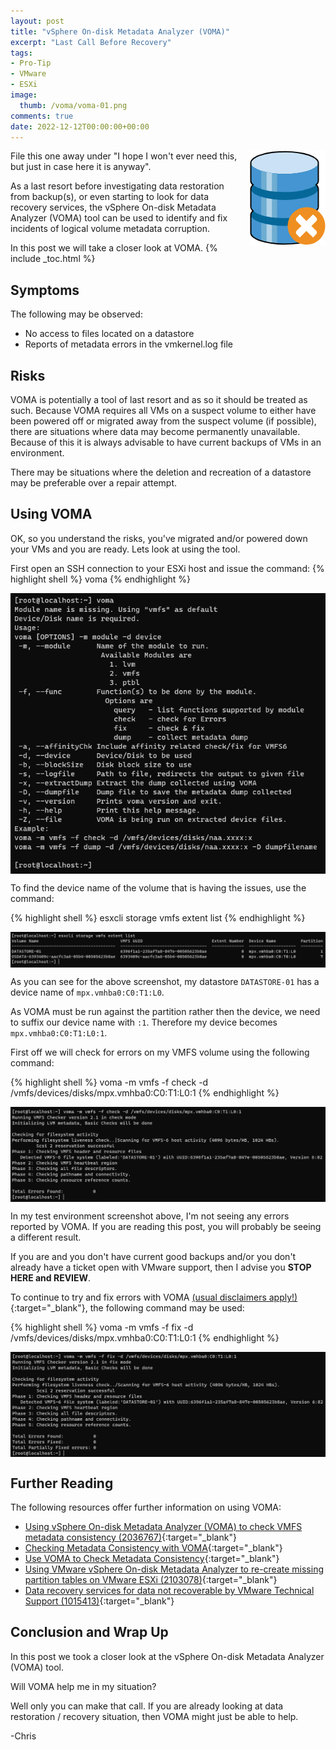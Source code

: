 ```yaml
---
layout: post
title: "vSphere On-disk Metadata Analyzer (VOMA)" 
excerpt: "Last Call Before Recovery"
tags: 
- Pro-Tip
- VMware
- ESXi
image:
  thumb: /voma/voma-01.png
comments: true
date: 2022-12-12T00:00:00+00:00
---
```

<img style="float: right; margin: 0px 0px 10px 10px;" alt="Failed Volume" src="/images/voma/voma-01.png">
File this one away under "I hope I won't ever need this, but just in case here it is anyway".

As a last resort before investigating data restoration from backup(s), or even starting to look for data recovery services, the vSphere On-disk Metadata Analyzer (VOMA) tool can be used to identify and fix incidents of logical volume metadata corruption.

In this post we will take a closer look at VOMA.
{% include _toc.html %}
## Symptoms
The following may be observed:

- No access to files located on a datastore
- Reports of metadata errors in the vmkernel.log file

## Risks 
VOMA is potentially a tool of last resort and as so it should be treated as such. Because VOMA requires all VMs on a suspect volume to either have been powered off or migrated away from the suspect volume (if possible), there are situations where data may become permanently unavailable. Because of this it is always advisable to have current backups of VMs in an environment. 

There may be situations where the deletion and recreation of a datastore may be preferable over a repair attempt.

## Using VOMA
OK, so you understand the risks, you've migrated and/or powered down your VMs and you are ready. Lets look at using the tool.

First open an SSH connection to your ESXi host and issue the command:
{% highlight shell %}
voma
{% endhighlight %}

<img style="display: block; margin-left: auto; margin-right: auto;" alt="VOMA Usage" src="/images/voma/voma-02.png">

To find the device name of the volume that is having the issues, use the command:

{% highlight shell %}
esxcli storage vmfs extent list
{% endhighlight %}

<img style="display: block; margin-left: auto; margin-right: auto;" alt="esxcli storage vmfs extent list" src="/images/voma/voma-03.png">

As you can see for the above screenshot, my datastore `DATASTORE-01` has a device name of `mpx.vmhba0:C0:T1:L0`.

As VOMA must be run against the partition rather then the device, we need to suffix our device name with `:1`. Therefore my device becomes `mpx.vmhba0:C0:T1:L0:1`.

First off we will check for errors on my VMFS volume using the following command:

{% highlight shell %}
 voma -m vmfs -f check -d /vmfs/devices/disks/mpx.vmhba0:C0:T1:L0:1
{% endhighlight %}

<img style="display: block; margin-left: auto; margin-right: auto;" alt="VOMA Check Mode" src="/images/voma/voma-04.png">

In my test environment screenshot above, I'm not seeing any errors reported by VOMA. If you are reading this post, you will probably be seeing a different result.

If you are and you don't have current good backups and/or you don't already have a ticket open with VMware support, then I advise you **STOP HERE and REVIEW**.

To continue to try and fix errors with VOMA [(usual disclaimers apply!)](/pages/disclaimer){:target="_blank"}, the following command may be used:

{% highlight shell %}
 voma -m vmfs -f fix -d /vmfs/devices/disks/mpx.vmhba0:C0:T1:L0:1
{% endhighlight %}

<img style="display: block; margin-left: auto; margin-right: auto;" alt="VOMA Fix Mode" src="/images/voma/voma-05.png">

## Further Reading
The following resources offer further information on using VOMA:

- [Using vSphere On-disk Metadata Analyzer (VOMA) to check VMFS metadata consistency (2036767)](https://kb.vmware.com/s/article/2036767){:target="_blank"}
- [Checking Metadata Consistency with VOMA](https://docs.vmware.com/en/VMware-vSphere/7.0/com.vmware.vsphere.storage.doc/GUID-6F991DB5-9AF0-4F9F-809C-B82D3EED7DAF.html){:target="_blank"}
- [Use VOMA to Check Metadata Consistency](https://docs.vmware.com/en/VMware-vSphere/7.0/com.vmware.vsphere.storage.doc/GUID-43AAB951-70DD-4C6E-AA6E-DFFD00D0F4E6.html){:target="_blank"}
- [Using VMware vSphere On-disk Metadata Analyzer to re-create missing partition tables on VMware ESXi (2103078)](https://kb.vmware.com/s/article/2103078){:target="_blank"}
- [Data recovery services for data not recoverable by VMware Technical Support (1015413)](https://kb.vmware.com/s/article/1015413){:target="_blank"}

## Conclusion and Wrap Up
In this post we took a closer look at the vSphere On-disk Metadata Analyzer (VOMA) tool.

Will VOMA help me in my situation? 

Well only you can make that call. If you are already looking at data restoration / recovery situation, then VOMA might just be able to help.

-Chris